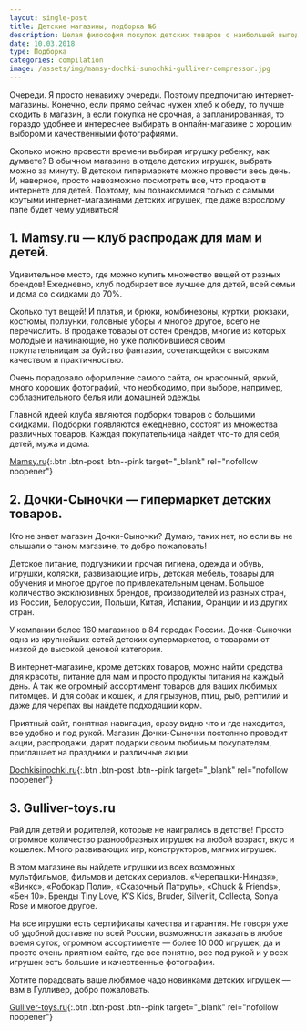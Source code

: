 ```yaml
---
layout: single-post
title: Детские магазины, подборка №6
description: Целая философия покупок детских товаров с наибольшей выгодой для любимого чада и кошелька!
date: 10.03.2018
type: Подборка
categories: compilation
image: /assets/img/mamsy-dochki-sunochki-gulliver-compressor.jpg
---
```


<div class="post-block">

Очереди. Я просто ненавижу очереди. Поэтому предпочитаю интернет-магазины. Конечно, если прямо сейчас нужен хлеб к обеду, то лучше сходить в магазин, а если покупка не срочная, а запланированная, то гораздо удобнее и интереснее выбирать в онлайн-магазине с хорошим выбором и качественными фотографиями.

Сколько можно провести времени выбирая игрушку ребенку, как думаете? В обычном магазине в отделе детских игрушек, выбрать можно за минуту. В детском гипермаркете можно провести весь день. И, наверное, просто невозможно посмотреть все, что продают в интернете для детей. Поэтому, мы познакомимся только с самыми крутыми интернет-магазинами детских игрушек, где даже взрослому папе будет чему удивиться!

## 1. Mamsy.ru — клуб распродаж для мам и детей.

Удивительное место, где можно купить множество вещей от разных брендов! Ежедневно, клуб подбирает все лучшее для детей, всей семьи и дома со скидками до 70%.

Сколько тут вещей! И платья, и брюки, комбинезоны, куртки, рюкзаки, костюмы, ползунки, головные уборы и многое другое, всего не перечислить. В продаже товары от сотен брендов, многие из которых молодые и начинающие, но уже полюбившиеся своим покупательницам за буйство фантазии, сочетающейся с высоким качеством и практичностью.

Очень порадовало оформление самого сайта, он красочный, яркий, много хороших фотографий, что необходимо, при выборе, например, соблазнительного белья или домашней одежды.

Главной идеей клуба являются подборки товаров с большими скидками. Подборки появляются ежедневно, состоят из множества различных товаров. Каждая покупательница найдет что-то для себя, детей, мужа и дома.

[Mamsy.ru](https://mamsy.ru/){:.btn .btn-post .btn--pink target="_blank" rel="nofollow noopener"}


</div><!-- /.post-block -->

<div class="post-block">

## 2. Дочки-Сыночки — гипермаркет детских товаров.

Кто не знает магазин Дочки-Сыночки? Думаю, таких нет, но если вы не слышали о таком магазине, то добро пожаловать!

Детское питание, подгузники и прочая гигиена, одежда и обувь, игрушки, коляски, развивающие игры, детская мебель, товары для обучения и многое другое по привлекательным ценам. Большое количество эксклюзивных брендов, производителей из разных стран, из России, Белоруссии, Польши, Китая, Испании, Франции и из других стран.

У компании более 160 магазинов в 84 городах России. Дочки-Сыночки одна из крупнейших сетей детских супермаркетов, с товарами от низкой до высокой ценовой категории.

В интернет-магазине, кроме детских товаров, можно найти средства для красоты, питание для мам и просто продукты питания на каждый день. А так же огромный ассортимент товаров для ваших любимых питомцев. И для собак и кошек, и для грызунов, птиц, рыб, рептилий и даже для черепах вы найдете подходящий корм.

Приятный сайт, понятная навигация, сразу видно что и где находится, все удобно и под рукой. Магазин Дочки-Сыночки постоянно проводит акции, распродажи, дарит подарки своим любимым покупателям, приглашает на праздники и различные акции.

[Dochkisinochki.ru](http://www.dochkisinochki.ru/){:.btn .btn-post .btn--pink target="_blank" rel="nofollow noopener"}

</div><!-- /.post-block -->

<div class="post-block">

## 3. Gulliver-toys.ru

Рай для детей и родителей, которые не наигрались в детстве! Просто огромное количество разнообразных игрушек на любой возраст, вкус и кошелек. Много развивающих игр, конструкторов, мягких игрушек.

В этом магазине вы найдете игрушки из всех возможных мультфильмов, фильмов и детских сериалов. «Черепашки-Ниндзя», «Винкс», «Робокар Поли», «Сказочный Патруль», «Chuck & Friends», «Бен 10». Бренды Tiny Love, K’S Kids, Bruder, Silverlit, Collecta, Sonya Rose и многое другое.

На все игрушки есть сертификаты качества и гарантия. Не говоря уже об удобной доставке по всей России, возможности заказать в любое время суток, огромном ассортименте — более 10 000 игрушек, да и просто очень приятном сайте, где все понятно, все под рукой и у всех игрушек есть большие и качественные фотографии.

Хотите порадовать ваше любимое чадо новинками детских игрушек — вам в Гулливер, добро пожаловать.

[Gulliver-toys.ru](https://gulliver-toys.ru/){:.btn .btn-post .btn--pink target="_blank" rel="nofollow noopener"}

</div><!-- /.post-block -->